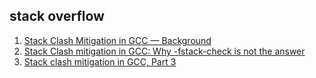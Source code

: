 ## stack overflow

 1. [Stack Clash Mitigation in GCC — Background](https://developers.redhat.com/blog/2017/09/25/stack-clash-mitigation-gcc-background/)
 2. [Stack Clash mitigation in GCC: Why -fstack-check is not the answer](https://developers.redhat.com/blog/2019/04/30/stack-clash-mitigation-in-gcc-why-fstack-check-is-not-the-answer/)
 3. [Stack clash mitigation in GCC, Part 3](https://developers.redhat.com/blog/2020/05/22/stack-clash-mitigation-in-gcc-part-3/)
